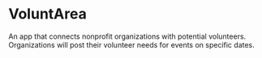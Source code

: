 # VoluntArea
An app that connects nonprofit organizations with potential volunteers. Organizations will post their volunteer needs for events on specific dates.  
